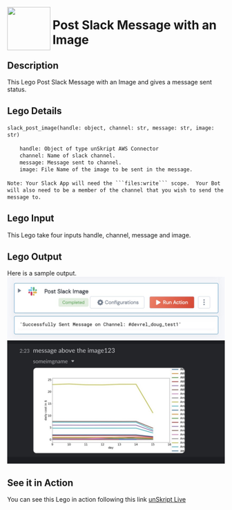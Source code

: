 [<img align="left" src="https://unskript.com/assets/favicon.png" width="100" height="100" style="padding-right: 5px">](https://unskript.com/assets/favicon.png) 
<h1>Post Slack Message with an Image</h1>

## Description
This Lego Post Slack Message with an Image and gives a message sent status.


## Lego Details

    slack_post_image(handle: object, channel: str, message: str, image: str)

        handle: Object of type unSkript AWS Connector
        channel: Name of slack channel.
        message: Message sent to channel.
        image: File Name of the image to be sent in the message.
    
    Note: Your Slack App will need the ```files:write``` scope.  Your Bot will also need to be a member of the channel that you wish to send the message to.


## Lego Input
This Lego take four inputs handle, channel, message and image.

## Lego Output
Here is a sample output.
<img src="./1.jpg">
<img src="./2.jpg">

## See it in Action
You can see this Lego in action following this link [unSkript Live](https://unskript.com)